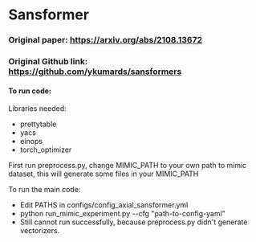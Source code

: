 # Sansformer
### Original paper: https://arxiv.org/abs/2108.13672
### Original Github link: https://github.com/ykumards/sansformers

#### To run code:
Libraries needed:
- prettytable
- yacs
- einops
- torch_optimizer

First run preprocess.py, change MIMIC_PATH to your own path to mimic dataset, this will generate some files in your MIMIC_PATH

To run the main code:
- Edit PATHS in configs/config_axial_sansformer.yml
- python run_mimic_experiment.py --cfg "path-to-config-yaml"
- Still cannot run successfully, because preprocess.py didn't generate vectorizers.
